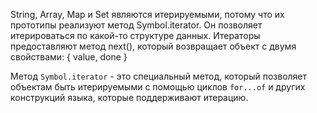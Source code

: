 String, Array, Map и Set являются итерируемыми, потому что их прототипы реализуют метод Symbol.iterator. Он позволяет итерироваться по какой-то структуре данных. Итераторы предоставляют метод next(), который возвращает объект с двумя свойствами: { value, done }

Метод `Symbol.iterator` - это специальный метод, который позволяет объектам быть итерируемыми с помощью циклов `for...of` и других конструкций языка, которые поддерживают итерацию.